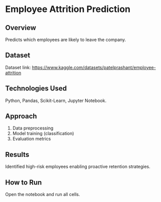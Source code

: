 # Employee Attrition Prediction

## Overview

Predicts which employees are likely to leave the company.

## Dataset

Dataset link: https://www.kaggle.com/datasets/patelprashant/employee-attrition

## Technologies Used

Python, Pandas, Scikit-Learn, Jupyter Notebook.

## Approach

1. Data preprocessing
2. Model training (classification)
3. Evaluation metrics

## Results

Identified high-risk employees enabling proactive retention strategies.

## How to Run

Open the notebook and run all cells.
